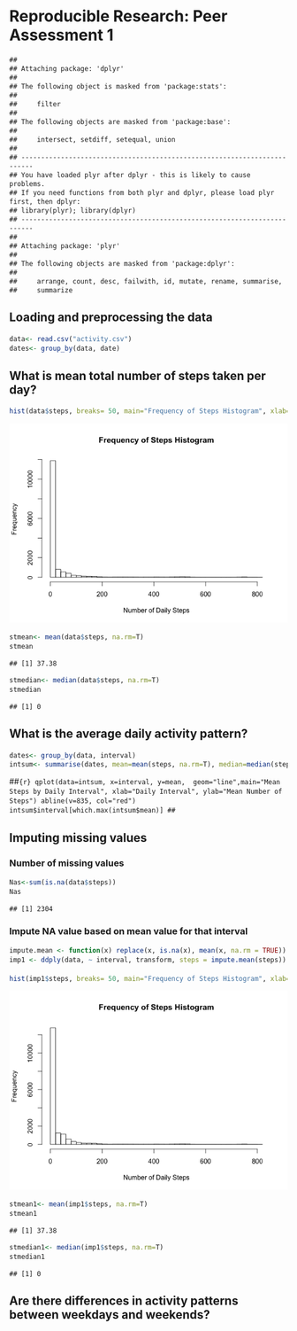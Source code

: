 # Reproducible Research: Peer Assessment 1

```
## 
## Attaching package: 'dplyr'
## 
## The following object is masked from 'package:stats':
## 
##     filter
## 
## The following objects are masked from 'package:base':
## 
##     intersect, setdiff, setequal, union
## 
## -------------------------------------------------------------------------
## You have loaded plyr after dplyr - this is likely to cause problems.
## If you need functions from both plyr and dplyr, please load plyr first, then dplyr:
## library(plyr); library(dplyr)
## -------------------------------------------------------------------------
## 
## Attaching package: 'plyr'
## 
## The following objects are masked from 'package:dplyr':
## 
##     arrange, count, desc, failwith, id, mutate, rename, summarise,
##     summarize
```
## Loading and preprocessing the data

```r
data<- read.csv("activity.csv")
dates<- group_by(data, date)
```
## What is mean total number of steps taken per day?

```r
hist(data$steps, breaks= 50, main="Frequency of Steps Histogram", xlab="Number of Daily Steps")
```

![plot of chunk unnamed-chunk-3](./PA1_template_files/figure-html/unnamed-chunk-3.png) 

```r
stmean<- mean(data$steps, na.rm=T)
stmean
```

```
## [1] 37.38
```

```r
stmedian<- median(data$steps, na.rm=T)
stmedian
```

```
## [1] 0
```
## What is the average daily activity pattern?

```r
dates<- group_by(data, interval)
intsum<- summarise(dates, mean=mean(steps, na.rm=T), median=median(steps, na.rm=T))
```
##```{r}
qplot(data=intsum, x=interval, y=mean,  geom="line",main="Mean Steps by Daily Interval", xlab="Daily Interval", ylab="Mean Number of Steps")
abline(v=835, col="red")
intsum$interval[which.max(intsum$mean)]
##```

## Imputing missing values
### Number of missing values

```r
Nas<-sum(is.na(data$steps))
Nas
```

```
## [1] 2304
```
### Impute NA value based on mean value for that interval

```r
impute.mean <- function(x) replace(x, is.na(x), mean(x, na.rm = TRUE))
imp1 <- ddply(data, ~ interval, transform, steps = impute.mean(steps))

hist(imp1$steps, breaks= 50, main="Frequency of Steps Histogram", xlab="Number of Daily Steps")
```

![plot of chunk unnamed-chunk-6](./PA1_template_files/figure-html/unnamed-chunk-6.png) 

```r
stmean1<- mean(imp1$steps, na.rm=T)
stmean1
```

```
## [1] 37.38
```

```r
stmedian1<- median(imp1$steps, na.rm=T)
stmedian1
```

```
## [1] 0
```
## Are there differences in activity patterns between weekdays and weekends?

